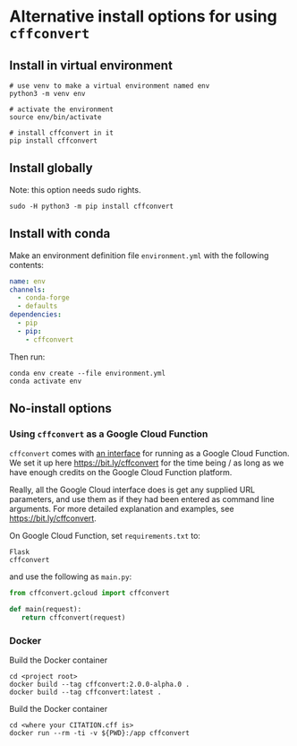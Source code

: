 # Alternative install options for using `cffconvert`

## Install in virtual environment

```shell
# use venv to make a virtual environment named env
python3 -m venv env

# activate the environment
source env/bin/activate

# install cffconvert in it
pip install cffconvert
```

## Install globally

Note: this option needs sudo rights.

```shell
sudo -H python3 -m pip install cffconvert
```

## Install with conda

Make an environment definition file `environment.yml` with the following contents:

```yaml
name: env
channels:
  - conda-forge
  - defaults
dependencies:
  - pip
  - pip:
    - cffconvert
```

Then run:

```shell
conda env create --file environment.yml
conda activate env
```

## No-install options

### Using `cffconvert` as a Google Cloud Function

`cffconvert` comes with [an interface](/cffconvert/gcloud.py) for
running as a Google Cloud Function. We set it up here
<https://bit.ly/cffconvert> for the time being / as long as we have
enough credits on the Google Cloud Function platform.

Really, all the Google Cloud interface does is get any supplied URL
parameters, and use them as if they had been entered as command line
arguments. For more detailed explanation and examples, see
<https://bit.ly/cffconvert>.

On Google Cloud Function, set `requirements.txt` to:

```text
Flask
cffconvert
```

and use the following as `main.py`:

```python
from cffconvert.gcloud import cffconvert

def main(request):
   return cffconvert(request)
```

### Docker

Build the Docker container 

```shell
cd <project root>
docker build --tag cffconvert:2.0.0-alpha.0 .
docker build --tag cffconvert:latest .
```

Build the Docker container 

```shell
cd <where your CITATION.cff is>
docker run --rm -ti -v ${PWD}:/app cffconvert
```
